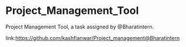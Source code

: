 # Project_Management_Tool
Project Management Tool, a task assigned by @Bharatintern.

link:https://github.com/kashfianwar/Project_management@Bharatintern
